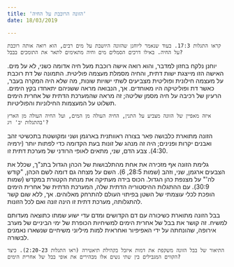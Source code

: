 ```yaml
---
title: 'הזונה הרוכבת על החיה'
date: 18/03/2019

---
```


`קראו התגלות 17:3. בעוד שנאמר ליוחנן שהזונה היושבת על מים רבים, הוא רואה אותה רוכבת על החיה. באילו דרכים הסמלים מים וחיה מתאימים לתאר את התומכים בבבל?`

יוחנן נלקח בחזון למדבר, והוא רואה אישה רוכבת מעל חיה אדומה כשני, לא על מים. האישה הזו מייצגת ישות דתית, והחיה מסמלת מעצמה פוליטית. התמונה של דת רוכבת על מעצמה חילונית ופוליטית מצביעים לשתי ישויות שונות, מה שלא היה המקרה בעבר, כאשר דת ופוליטיקה היו מאוחדים. אך, הנבואה מראה ששניהם יתאחדו בקץ הימים. הרעיון של רכיבה על חיה מסמן שליטה; זה מראה שהמערכת הדתית של אחרית הימים תשלוט על המעצמות החילוניות והפוליטיות.

`איזה מאפיין של הזונה מצביע על התנין, החיה העולה מן המים, ועל החיה העולה מן הארץ בהתגלות יב' ויג'?`

הזונה מתוארת כלבושה פאר בצורה ראוותנית בארגמן ושני ומקושטת בתכשיטי זהב ואבנים יקרות ופנינים; היה זה מנהג של זונות בעת הקדומה כדי לפתות יותר (ירמיה 4:30). צבע הדם, שני, מתאים לאופי הרודני של מערכת דתית זו.

גלימת הזונה אף מזכירה את אחת מהתלבושות של הכהן הגדול בתנ"ך, שכלל את הצבעים ארגמן, שני, וזהב (שמות 28:5, 6). השם על מצחה גם דומה לשם הכהן, "קודש לה'" על מצנפת כהן הגדול. הכוס בידה מעתיקה את מנחת הקטורת במקדש (שמות 30:9). עם ההתגלות ההיסטוריה הדתית שלה, המערכת הדתית של אחרית הימים הופכת לכלי עוצמתי של השטן בפיתוי העולם להתרחק מאלוהים. אך, ללא שום קשר להתגלותה, מערכת דתית זו הינה זונה ואם לכל הזונות.

בבל הזונה מתוארת כשיכורה עם דם הקדושים ומדם עדי ישוע שמתו כתוצאה מעדותם למשיח. זה קושר את בבל של אחרית הימים למשיחיות הכופרת של ימי הביניים של מערב אירופה, שהונחתה על ידי האפיפיור ואחראית למות מיליוני משיחיים שנשארו נאמנים לבשורה.

`התיאור של בבל הזונה משקפת את דמות איזבל בקהילת תיאטירה (ראו התגלות 2:20-23). כיצד הקווים המגבילים בין שתי נשים אלו מבהירים את אופי בבל של אחרית הימים?`